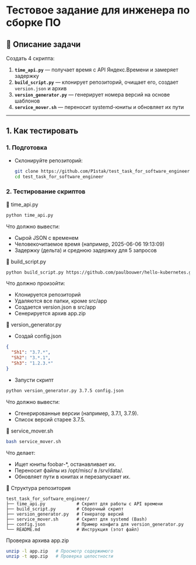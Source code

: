 # Тестовое задание для инженера по сборке ПО

## 📌 Описание задачи
Создать 4 скрипта:
1. **`time_api.py`** — получает время с API Яндекс.Времени и замеряет задержку
2. **`build_script.py`** — клонирует репозиторий, очищает его, создает `version.json` и архив
3. **`version_generator.py`** — генерирует номера версий на основе шаблонов
4. **`service_mover.sh`** — переносит systemd-юниты и обновляет их пути

---

## 1. Как тестировать

### 1. Подготовка
- Склонируйте репозиторий:
  ```bash
  git clone https://github.com/P1stak/test_task_for_software_engineer.git
  cd test_task_for_software_engineer
  ```
  
### 2. Тестирование скриптов

🔹 time_api.py

```bash
python time_api.py
```
Что должно вывести:
* Сырой JSON с временем
* Человекочитаемое время (например, 2025-06-06 19:13:09)
* Задержку (дельта) и среднюю задержку для 5 запросов

🔹 build_script.py

```bash
python build_script.py https://github.com/paulbouwer/hello-kubernetes.git src/app 25.3000
```
Что должно произойти:
- Клонируется репозиторий
- Удаляются все папки, кроме src/app
- Создается version.json в src/app
- Сенерируется архив app.zip

🔹 version_generator.py
- Создай config.json
 
```json
{
  "Sh1": "3.7.*",
  "Sh2": "3.*.1",
  "Sh3": "1.2.3.*"
}
```
- Запусти скрипт
```bash
python version_generator.py 3.7.5 config.json
```
Что должно вывести:
- Сгенерированные версии (например, 3.7.1, 3.7.9).
- Список версий старее 3.7.5.

🔹 service_mover.sh
```bash
bash service_mover.sh
```
Что делает:
- Ищет юниты foobar-*, останавливает их.
- Переносит файлы из /opt/misc/ в /srv/data/.
- Обновляет пути в юнитах и перезапускает их.

📂 Структура репозитория
```text
test_task_for_software_engineer/
├── time_api.py            # Скрипт для работы с API времени
├── build_script.py        # Сборочный скрипт
├── version_generator.py   # Генератор версий
├── service_mover.sh       # Скрипт для systemd (Bash)
├── config.json            # Пример конфига для version_generator.py
└── README.md              # Инструкция (этот файл)
```

Проверка архива app.zip
```bash
unzip -l app.zip   # Просмотр содержимого
unzip -t app.zip   # Проверка целостности
```
